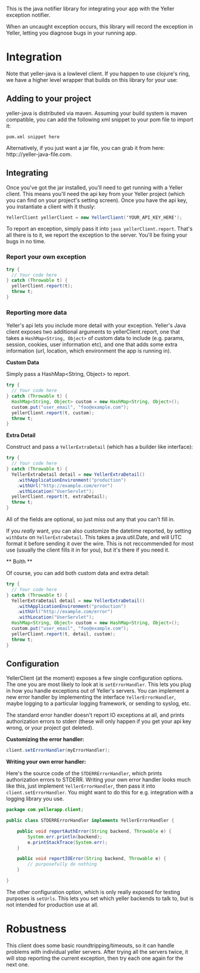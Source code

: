 This is the java notifier library for integrating your app with the Yeller
exception notifier.

When an uncaught exception occurs, this library will record the exception in
Yeller, letting you diagnose bugs in your running app.

# Integration

Note that yeller-java is a lowlevel client. If you happen to use clojure's
ring, we have a higher level wrapper that builds on this library for your use:

## Adding to your project

yeller-java is distributed via maven. Assuming your build system is maven
compatible, you can add the following xml snippet to your pom file to import
it:

```pom.xml snippet here```

Alternatively, if you just want a jar file, you can grab it from here:
http:://yeller-java-file.com.

## Integrating

Once you've got the jar installed, you'll need to get running with a Yeller
client. This means you'll need the api key from your Yeller project (which you
can find on your project's setting screen). Once you have the api key,
you instantiate a client with it thusly:

```java
YellerClient yellerClient = new YellerClient('YOUR_API_KEY_HERE');
```

To report an exception, simply pass it into ```java yellerClient.report```.
That's all there is to it, we report the exception to
the server. You'll be fixing your bugs in no time.

### Report your own exception

```java
try {
  // Your code here
} catch (Throwable t) {
  yellerClient.report(t);
  throw t;
}
```

### Reporting more data

Yeller's api lets you include more detail with your exception. Yeller's Java
client exposes two additional arguments to yellerClient.report, one that takes
a `HashMap<String, Object>` of custom data to include (e.g. params, session,
cookies, user information etc), and one that adds some extra information (url,
location, which environment the app is running in).

**Custom Data**

Simply pass a HashMap<String, Object> to report.

```java
try {
  // Your code here
} catch (Throwable t) {
  HashMap<String, Object> custom = new HashMap<String, Object>();
  custom.put("user_email", "foo@example.com");
  yellerClient.report(t, custom);
  throw t;
}
```

**Extra Detail**

Construct and pass a `YellerExtraDetail` (which has a builder like interface):

```java
try {
  // Your code here
} catch (Throwable t) {
  YellerExtraDetail detail = new YellerExtraDetail()
    .withApplicationEnvironment("production")
    .withUrl("http://example.com/error")
    .withLocation("UserServlet");
  yellerClient.report(t, extraDetail);
  throw t;
}
```

All of the fields are optional, so just miss out any that you can't fill in.

If you *really* want, you can also customize the datetime reported, by setting
`withDate` on `YellerExtraDetail`. This takes a java.util.Date, and will UTC
format it before sending it over the wire. This is not reccommended for most use
(usually the client fills it in for you), but it's there if you need it.

** Bolth **

Of course, you can add both custom data and extra detail:

```java
try {
  // Your code here
} catch (Throwable t) {
  YellerExtraDetail detail = new YellerExtraDetail()
    .withApplicationEnvironment("production")
    .withUrl("http://example.com/error")
    .withLocation("UserServlet");
  HashMap<String, Object> custom = new HashMap<String, Object>();
  custom.put("user_email", "foo@example.com");
  yellerClient.report(t, detail, custom);
  throw t;
}
```


## Configuration

YellerClient (at the moment) exposes a few single configuration options.
The one you are most likely to look at is `setErrorHandler`. This lets you plug
in how you handle exceptions out of Yeller's servers. You can implement a new
error handler by implementing the interface `YellerErrorHandler`, maybe logging
to a particular logging framework, or sending to syslog, etc.

The standard error handler doesn't report IO exceptions at all, and prints
authorization errors to stderr (these will only happen if you get your api key
wrong, or your project got deleted).

**Customizing the error handler:**

```java
client.setErrorHandler(myErrorHandler);
```

**Writing your own error handler:**

Here's the source code of the `STDERRErrorHandler`, which prints authorization errors to STDERR.
Writing your own error handler looks much like this, just implement `YellerErrorHandler`, then pass it
into `client.setErrorHandler`. You might want to do this for e.g. integration with a logging library you use.

```java
package com.yellerapp.client;

public class STDERRErrorHandler implements YellerErrorHandler {

    public void reportAuthError(String backend, Throwable e) {
        System.err.println(backend);
        e.printStackTrace(System.err);
    }

    public void reportIOError(String backend, Throwable e) {
        // purposefully do nothing
    }

}
```

The other configuration option, which is only really exposed for testing purposes is
`setUrls`. This lets you set which yeller backends to talk to, but is not
intended for production use at all.

# Robustness

This client does some basic roundtripping/timeouts, so it can handle problems
with individual yeller servers. After trying all the servers twice, it will
stop reporting the current exception, then try each one again for the next one.
